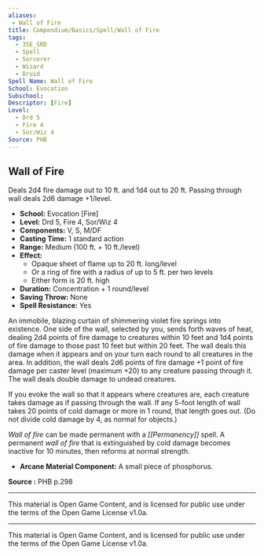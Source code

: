 ```yaml
---
aliases:
 - Wall of Fire
title: Compendium/Basics/Spell/Wall of Fire
tags:  
  - 35E_SRD  
  - Spell  
  - Sorcerer  
  - Wizard  
  - Druid  
Spell Name: Wall of Fire
School: Evocation
Subschool: 
Descriptor: [Fire]
Level:  
  - Drd 5  
  - Fire 4  
  - Sor/Wiz 4  
Source: PHB
---
```


## Wall of Fire

Deals 2d4 fire damage out to 10 ft. and 1d4 out to 20 ft. Passing through wall deals 2d6 damage +1/level.

- **School:** Evocation [Fire]  
- **Level:** Drd 5, Fire 4, Sor/Wiz 4  
- **Components:** V, S, M/DF  
- **Casting Time:** 1 standard action  
- **Range:** Medium (100 ft. + 10 ft./level)  
- **Effect:**  
  - Opaque sheet of flame up to 20 ft. long/level  
  - Or a ring of fire with a radius of up to 5 ft. per two levels  
  - Either form is 20 ft. high  
- **Duration:** Concentration + 1 round/level  
- **Saving Throw:** None  
- **Spell Resistance:** Yes  

An immobile, blazing curtain of shimmering violet fire springs into existence. One side of the wall, selected by you, sends forth waves of heat, dealing 2d4 points of fire damage to creatures within 10 feet and 1d4 points of fire damage to those past 10 feet but within 20 feet. The wall deals this damage when it appears and on your turn each round to all creatures in the area. In addition, the wall deals 2d6 points of fire damage +1 point of fire damage per caster level (maximum +20) to any creature passing through it. The wall deals double damage to undead creatures.

If you evoke the wall so that it appears where creatures are, each creature takes damage as if passing through the wall. If any 5-foot length of wall takes 20 points of cold damage or more in 1 round, that length goes out. (Do not divide cold damage by 4, as normal for objects.)

*Wall of fire* can be made permanent with a *[[Permanency]]* spell. A permanent *wall of fire* that is extinguished by cold damage becomes inactive for 10 minutes, then reforms at normal strength.

- **Arcane Material Component:** A small piece of phosphorus.


**Source :** PHB p.298

---

This material is Open Game Content, and is licensed for public use under  
the terms of the Open Game License v1.0a.

---

This material is Open Game Content, and is licensed for public use under the terms of the Open Game License v1.0a.
